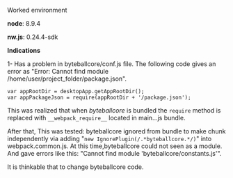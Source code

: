 Worked environment 

**node**: 8.9.4

**nw.js**: 0.24.4-sdk

**Indications**

1- Has a problem in byteballcore/conf.js file. The following code gives an error
as "Error: Cannot find module /home/user/project_folder/package.json".

	var appRootDir = desktopApp.getAppRootDir();
	var appPackageJson = require(appRootDir + '/package.json');
	
This was realized that when _byteballcore_ is bundled the `require` method is replaced
with `__webpack_require__` located in main...js bundle.

After that, This was tested: byteballcore ignored from bundle to make chunk independently via adding "`new IgnorePlugin(/.*byteballcore.*/)`" into webpack.common.js. 
At this time,byteballcore could not seen as a module. And gave errors like this:
"Cannot find module 'byteballcore/constants.js'".

It is thinkable that to change byteballcore code.
